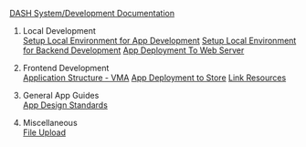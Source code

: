 [DASH System/Development Documentation](https://github.com/DataAnalyticsinStudentHands/DASH-Development/wiki/DASH-Development-Documentation)

1. Local Development   
[Setup Local Environment for App Development](https://github.com/DataAnalyticsinStudentHands/DASH-Development/wiki/Frontend-Setup-Local-Development-Environment)
[Setup Local Environment for Backend Development](https://github.com/DataAnalyticsinStudentHands/DASH-Development/wiki/Backend-Local-Setup-Development-Environment)
[App Deployment To Web Server](https://github.com/DataAnalyticsinStudentHands/DASH-Development/wiki/App-Deployment-to-web-server) 

2. Frontend Development  
[Application Structure - VMA](https://github.com/DataAnalyticsinStudentHands/VolunteerManagementApp/wiki/Volunteer-Management-Application-Documentation)
[App Deployment to Store](https://github.com/DataAnalyticsinStudentHands/DASH-Development/wiki/How-to-Build-Mobile-Applications-for-Production)
[Link Resources](https://github.com/DataAnalyticsinStudentHands/DASH-Development/wiki/Link-Resources)


3. General App Guides   
[App Design Standards](https://github.com/DataAnalyticsinStudentHands/DASH-Development/wiki/App-Design-Standards)

4. Miscellaneous   
[File Upload](https://github.com/danialfarid/ng-file-upload)